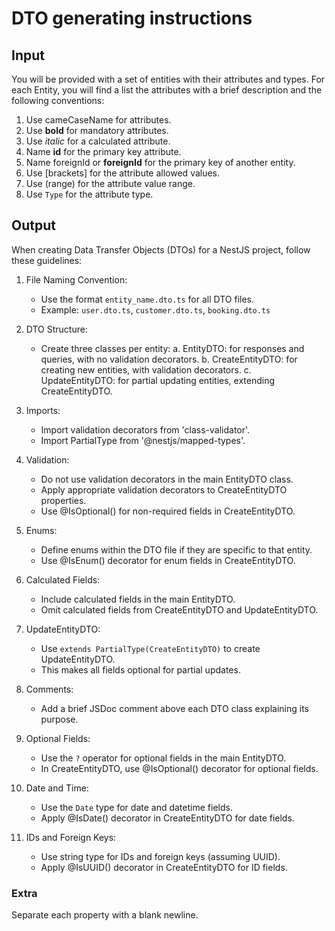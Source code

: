 # DTO generating instructions

## Input

You will be provided with a set of entities with their attributes and types.
For each Entity, you will find a list the attributes with a brief description and the following conventions:

1.  Use cameCaseName for attributes.
2.  Use **bold** for mandatory attributes.
3.  Use _italic_ for a calculated attribute.
4.  Name **id** for the primary key attribute.
5.  Name foreignId or **foreignId** for the primary key of another entity.
6.  Use [brackets] for the attribute allowed values.
7.  Use (range) for the attribute value range.
8.  Use `Type` for the attribute type.

## Output

When creating Data Transfer Objects (DTOs) for a NestJS project, follow these guidelines:

1. File Naming Convention:

   - Use the format `entity_name.dto.ts` for all DTO files.
   - Example: `user.dto.ts`, `customer.dto.ts`, `booking.dto.ts`

2. DTO Structure:

   - Create three classes per entity:
     a. EntityDTO: for responses and queries, with no validation decorators.
     b. CreateEntityDTO: for creating new entities, with validation decorators.
     c. UpdateEntityDTO: for partial updating entities, extending CreateEntityDTO.

3. Imports:

   - Import validation decorators from 'class-validator'.
   - Import PartialType from '@nestjs/mapped-types'.

4. Validation:

   - Do not use validation decorators in the main EntityDTO class.
   - Apply appropriate validation decorators to CreateEntityDTO properties.
   - Use @IsOptional() for non-required fields in CreateEntityDTO.

5. Enums:

   - Define enums within the DTO file if they are specific to that entity.
   - Use @IsEnum() decorator for enum fields in CreateEntityDTO.

6. Calculated Fields:

   - Include calculated fields in the main EntityDTO.
   - Omit calculated fields from CreateEntityDTO and UpdateEntityDTO.

7. UpdateEntityDTO:

   - Use `extends PartialType(CreateEntityDTO)` to create UpdateEntityDTO.
   - This makes all fields optional for partial updates.

8. Comments:

   - Add a brief JSDoc comment above each DTO class explaining its purpose.

9. Optional Fields:

   - Use the `?` operator for optional fields in the main EntityDTO.
   - In CreateEntityDTO, use @IsOptional() decorator for optional fields.

10. Date and Time:

    - Use the `Date` type for date and datetime fields.
    - Apply @IsDate() decorator in CreateEntityDTO for date fields.

11. IDs and Foreign Keys:
    - Use string type for IDs and foreign keys (assuming UUID).
    - Apply @IsUUID() decorator in CreateEntityDTO for ID fields.

### Extra

Separate each property with a blank newline.
